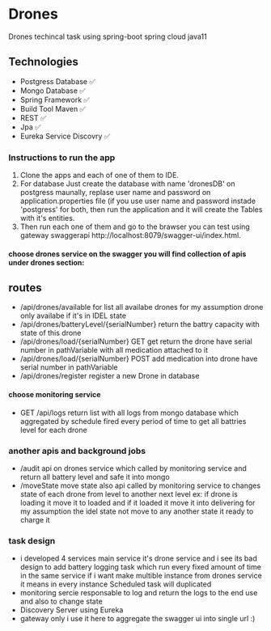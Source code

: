 # Drones
Drones techincal task using spring-boot spring cloud java11

## Technologies
+	Postgress Database  ✅ 
+	Mongo Database  ✅ 
+	Spring Framework ✅ 
+	Build Tool Maven  ✅ 
+	REST ✅ 
+	Jpa ✅ 
+	Eureka Service Discovry ✅ 


### Instructions to run the app
1. Clone the apps and each of one of them to IDE.
2. For database Just create the database with name 'dronesDB' on postgress maunally, replase user name and password on application.properties file (if you use user name and password instade 'postgress' for both, then run the application and it will create the Tables with it's entities.
3.  Then run each one of them and go to the brawser you can test using gateway swaggerapi http://localhost:8079/swagger-ui/index.html.

 #### choose drones service on the swagger you will find collection of apis under drones section:
 ## routes 
- /api/drones/available for list all availabe drones for my assumption drone only availabe if it's in IDEL state 
- /api/drones/batteryLevel/{serialNumber} return the battry capacity with state of this drone
- /api/drones/load/{serialNumber} GET get return the drone have serial number in pathVariable with all medication attached to it
- /api/drones/load/{serialNumber} POST add medication into drone have serial number in pathVariable
- /api/drones/register register a new Drone in database 


#### choose monitoring service 
- GET /api/logs return list with all logs from mongo database which aggregated by schedule fired every period of time to get all battries level for each drone 

### another apis and background jobs
- /audit api on drones service which called by monitoring service and return all battery level and safe it into mongo 
- /moveState move state also api called by monitoring service to changes state of each drone from level to another next level ex: if drone is loading it move it to loaded and if it loaded it move it into delivering for my assumption the idel state not move to any another state it ready to charge it 


### task design 
- i developed 4 services main service it's drone service and i see its bad design to add battery logging task which run every fixed amount of time in the same service if i want make multible instance from drones service it means in every instance Scheduled task will duplicated 
- monitoring sercie responsable to log and return the logs to the end use and also to change state 
- Discovery Server using Eureka
- gateway only i use it here to aggregate the swagger ui into single url :)
 

